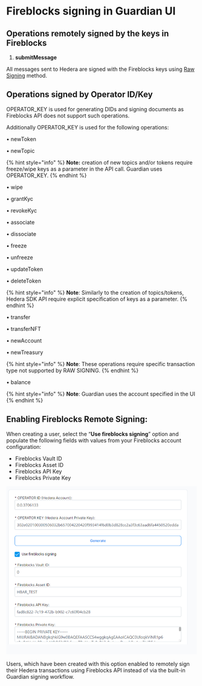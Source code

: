 # Fireblocks signing in Guardian UI

## Operations remotely signed by the keys in Fireblocks

1. **submitMessage**

All messages sent to Hedera are signed with the Fireblocks keys using [Raw Signing](https://developers.fireblocks.com/docs/raw-message-signing-overview) method.

## &#x20;Operations signed by Operator ID/Key

OPERATOR\_KEY is used for generating DIDs and signing documents as Fireblocks API does not support such operations.&#x20;

Additionally OPERATOR\_KEY is used for the following operations:

•  newToken

•  newTopic

{% hint style="info" %}
**Note:** creation of new topics and/or tokens require freeze/wipe keys as a parameter in the API call. Guardian uses OPERATOR\_KEY.
{% endhint %}

•  wipe

•  grantKyc

•  revokeKyc

•  associate

•  dissociate

•  freeze

•  unfreeze

•  updateToken

•  deleteToken

{% hint style="info" %}
**Note**: Similarly to the creation of topics/tokens, Hedera SDK API require explicit specification of keys as a parameter.
{% endhint %}

•  transfer

•  transferNFT

•  newAccount

•  newTreasury

{% hint style="info" %}
**Note**: These operations require specific transaction type not supported by RAW SIGNING.
{% endhint %}

•  balance

{% hint style="info" %}
**Note**: Guardian uses the account specified in the UI
{% endhint %}

## Enabling Fireblocks Remote Signing:

When creating a user, select the “**Use fireblocks signing**” option and populate the following fields with values from your Fireblocks account configuration:

* Fireblocks Vault ID
* Fireblocks Asset ID
* Fireblocks API Key
* Fireblocks Private Key

![](<../../../.gitbook/assets/0 (1).png>)

Users, which have been created with this option enabled to remotely sign their Hedera transactions using Fireblocks API instead of via the built-in Guardian signing workflow.

